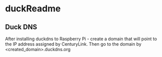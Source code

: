 # duckReadme

## Duck DNS

After installing duckdns to Raspberry Pi - create a domain that will point to the IP address assigned by CenturyLink.
Then go to the domain by <created_domain>.duckdns.org
